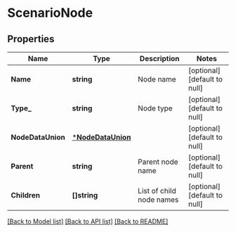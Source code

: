 # ScenarioNode

## Properties
Name | Type | Description | Notes
------------ | ------------- | ------------- | -------------
**Name** | **string** | Node name | [optional] [default to null]
**Type_** | **string** | Node type | [optional] [default to null]
**NodeDataUnion** | [***NodeDataUnion**](NodeDataUnion.md) |  | [optional] [default to null]
**Parent** | **string** | Parent node name | [optional] [default to null]
**Children** | **[]string** | List of child node names | [optional] [default to null]

[[Back to Model list]](../README.md#documentation-for-models) [[Back to API list]](../README.md#documentation-for-api-endpoints) [[Back to README]](../README.md)


